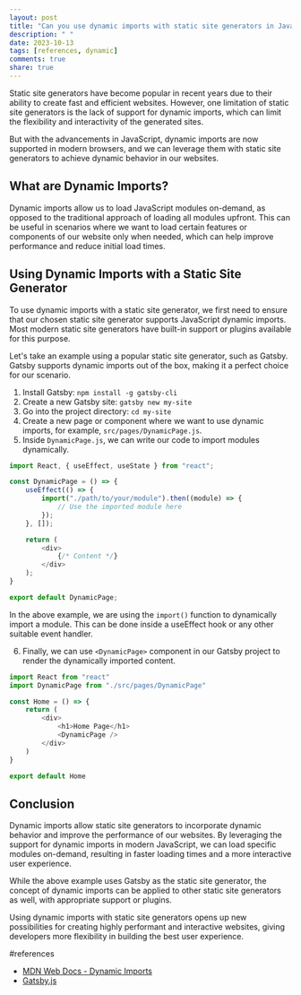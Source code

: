 ```yaml
---
layout: post
title: "Can you use dynamic imports with static site generators in JavaScript?"
description: " "
date: 2023-10-13
tags: [references, dynamic]
comments: true
share: true
---
```


Static site generators have become popular in recent years due to their ability to create fast and efficient websites. However, one limitation of static site generators is the lack of support for dynamic imports, which can limit the flexibility and interactivity of the generated sites.

But with the advancements in JavaScript, dynamic imports are now supported in modern browsers, and we can leverage them with static site generators to achieve dynamic behavior in our websites. 

## What are Dynamic Imports?

Dynamic imports allow us to load JavaScript modules on-demand, as opposed to the traditional approach of loading all modules upfront. This can be useful in scenarios where we want to load certain features or components of our website only when needed, which can help improve performance and reduce initial load times.

## Using Dynamic Imports with a Static Site Generator

To use dynamic imports with a static site generator, we first need to ensure that our chosen static site generator supports JavaScript dynamic imports. Most modern static site generators have built-in support or plugins available for this purpose.

Let's take an example using a popular static site generator, such as Gatsby. Gatsby supports dynamic imports out of the box, making it a perfect choice for our scenario.

1. Install Gatsby: `npm install -g gatsby-cli`
2. Create a new Gatsby site: `gatsby new my-site`
3. Go into the project directory: `cd my-site`
4. Create a new page or component where we want to use dynamic imports, for example, `src/pages/DynamicPage.js`.
5. Inside `DynamicPage.js`, we can write our code to import modules dynamically.

```javascript
import React, { useEffect, useState } from "react";

const DynamicPage = () => {
    useEffect(() => {
        import("./path/to/your/module").then((module) => {
            // Use the imported module here
        });
    }, []);

    return (
        <div>
            {/* Content */}
        </div>
    );
}

export default DynamicPage;
```

In the above example, we are using the `import()` function to dynamically import a module. This can be done inside a useEffect hook or any other suitable event handler.

6. Finally, we can use `<DynamicPage>` component in our Gatsby project to render the dynamically imported content.

```javascript
import React from "react"
import DynamicPage from "./src/pages/DynamicPage"

const Home = () => {
    return (
        <div>
            <h1>Home Page</h1>
            <DynamicPage />
        </div>
    )
}

export default Home
```

## Conclusion

Dynamic imports allow static site generators to incorporate dynamic behavior and improve the performance of our websites. By leveraging the support for dynamic imports in modern JavaScript, we can load specific modules on-demand, resulting in faster loading times and a more interactive user experience.

While the above example uses Gatsby as the static site generator, the concept of dynamic imports can be applied to other static site generators as well, with appropriate support or plugins.

Using dynamic imports with static site generators opens up new possibilities for creating highly performant and interactive websites, giving developers more flexibility in building the best user experience.

#references
- [MDN Web Docs - Dynamic Imports](https://developer.mozilla.org/en-US/docs/Web/JavaScript/Reference/Statements/import#dynamic_imports)
- [Gatsby.js](https://www.gatsbyjs.com/)